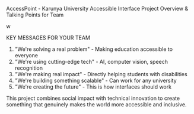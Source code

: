 AccessPoint - Karunya University Accessible Interface
Project Overview & Talking Points for Team

w

KEY MESSAGES FOR YOUR TEAM

1. "We're solving a real problem" - Making education accessible to everyone
2. "We're using cutting-edge tech" - AI, computer vision, speech recognition
3. "We're making real impact" - Directly helping students with disabilities
4. "We're building something scalable" - Can work for any university
5. "We're creating the future" - This is how interfaces should work

This project combines social impact with technical innovation to create something that genuinely makes the world more accessible and inclusive.